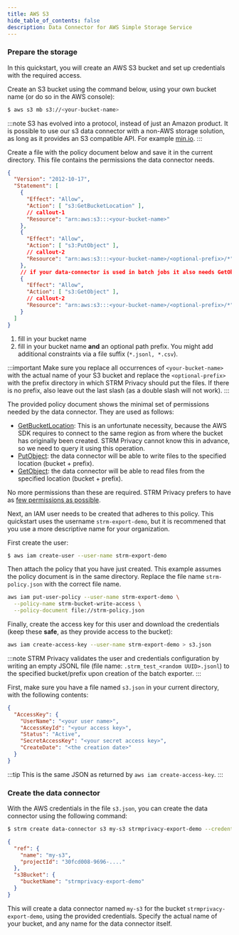 ```yaml
---
title: AWS S3
hide_table_of_contents: false
description: Data Connector for AWS Simple Storage Service
---
```


### Prepare the storage

In this quickstart, you will create an AWS S3 bucket
and set up credentials with the required access.

Create an S3 bucket using the command below, using your own bucket name
(or do so in the AWS console):

```bash
$ aws s3 mb s3://<your-bucket-name>
```

:::note
S3 has evolved into a protocol, instead of just an Amazon product. It is possible to use our s3 data connector with
a non-AWS storage solution, as long as it provides an S3 compatible API. For example [min.io](https://min.io).
:::


Create a file with the policy document below and save it in the current
directory. This file contains the permissions the data connector needs.

```json title=strm-policy.json showLineNumbers
{
  "Version": "2012-10-17",
  "Statement": [
    {
      "Effect": "Allow",
      "Action": [ "s3:GetBucketLocation" ],
      // callout-1
      "Resource": "arn:aws:s3:::<your-bucket-name>"
    },
    {
      "Effect": "Allow",
      "Action": [ "s3:PutObject" ],
      // callout-2
      "Resource": "arn:aws:s3:::<your-bucket-name>/<optional-prefix>/*"
    },
    // if your data-connector is used in batch jobs it also needs GetObject rights
    {
      "Effect": "Allow",
      "Action": [ "s3:GetObject" ],
      // callout-2
      "Resource": "arn:aws:s3:::<your-bucket-name>/<optional-prefix>/*"
    }
  ]
}
```

1. fill in your bucket name
2. fill in your bucket name **and** an optional path prefix. You might add additional constraints via a file suffix
   (`*.jsonl, *.csv`).

:::important
Make sure you replace all occurrences of `<your-bucket-name>` with the
actual name of your S3 bucket and replace the `<optional-prefix>` with
the prefix directory in which STRM Privacy should put the files. If there is no
prefix, also leave out the last slash (as a double slash will not work).
:::

The provided policy document shows the minimal set of permissions needed
by the data connector. They are used as follows:

- [GetBucketLocation](https://docs.aws.amazon.com/AmazonS3/latest/API/API_GetBucketLocation.html):
  This is an unfortunate necessity, because the AWS SDK requires to
  connect to the same region as from where the bucket has originally
  been created. STRM Privacy cannot know this in advance, so we need
  to query it using this operation.
- [PutObject](https://docs.aws.amazon.com/AmazonS3/latest/API/API_PutObject.html):
  the data connector will be able to write files to the specified location
  (bucket + prefix).
- [GetObject](https://docs.aws.amazon.com/AmazonS3/latest/API/API_GetObject.html):
  the data connector will be able to read files from the specified location
  (bucket + prefix).

No more permissions than these are required. STRM Privacy prefers to have as
[few permissions as possible](https://en.wikipedia.org/wiki/Principle_of_least_privilege).

Next, an IAM user needs to be created that adheres to this policy. This
quickstart uses the username `strm-export-demo`, but it is recommened that you use a
more descriptive name for your organization.

First create the user:

```bash
$ aws iam create-user --user-name strm-export-demo
```

Then attach the policy that you have just created. This example assumes the policy
document is in the same directory. Replace the file name
`strm-policy.json` with the correct file name.

```bash
aws iam put-user-policy --user-name strm-export-demo \
  --policy-name strm-bucket-write-access \
  --policy-document file://strm-policy.json
```

Finally, create the access key for this user and download the
credentials (keep these **safe**, as they provide access to the bucket):

```bash
aws iam create-access-key --user-name strm-export-demo > s3.json
````

:::note
STRM Privacy validates the user and credentials configuration by writing an empty JSONL file
(file name: `.strm_test_<random UUID>.jsonl`) to the specified
bucket/prefix upon creation of the batch exporter.
:::

First, make sure you have a file named `s3.json` in your current
directory, with the following contents:

```json title=s3.json showLineNumbers
{
  "AccessKey": {
    "UserName": "<your user name>",
    "AccessKeyId": "<your access key>",
    "Status": "Active",
    "SecretAccessKey": "<your secret access key>",
    "CreateDate": "<the creation date>"
  }
}
```

:::tip
This is the same JSON as returned by `aws iam create-access-key`.
:::

### Create the data connector
With the AWS credentials in the file `s3.json`, you can
create the data connector using the following command:

```bash
$ strm create data-connector s3 my-s3 strmprivacy-export-demo --credentials-file=s3.json
```

```json
{
  "ref": {
    "name": "my-s3",
    "projectId": "30fcd008-9696-...."
  },
  "s3Bucket": {
    "bucketName": "strmprivacy-export-demo"
  }
}
```

This will create a data connector named `my-s3` for the bucket `strmprivacy-export-demo`,
using the provided credentials. Specify the actual name of your bucket, and any name for the
data connector itself.
